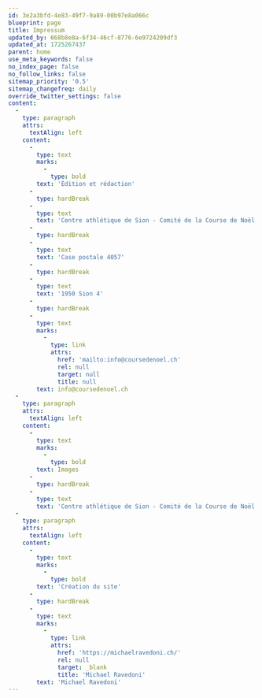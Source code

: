 ```yaml
---
id: 3e2a3bfd-4e83-49f7-9a89-00b97e8a066c
blueprint: page
title: Impressum
updated_by: 668b8e8a-6f34-46cf-8776-6e9724209df3
updated_at: 1725267437
parent: home
use_meta_keywords: false
no_index_page: false
no_follow_links: false
sitemap_priority: '0.5'
sitemap_changefreq: daily
override_twitter_settings: false
content:
  -
    type: paragraph
    attrs:
      textAlign: left
    content:
      -
        type: text
        marks:
          -
            type: bold
        text: 'Édition et rédaction'
      -
        type: hardBreak
      -
        type: text
        text: 'Centre athlétique de Sion - Comité de la Course de Noël'
      -
        type: hardBreak
      -
        type: text
        text: 'Case postale 4057'
      -
        type: hardBreak
      -
        type: text
        text: '1950 Sion 4'
      -
        type: hardBreak
      -
        type: text
        marks:
          -
            type: link
            attrs:
              href: 'mailto:info@coursedenoel.ch'
              rel: null
              target: null
              title: null
        text: info@coursedenoel.ch
  -
    type: paragraph
    attrs:
      textAlign: left
    content:
      -
        type: text
        marks:
          -
            type: bold
        text: Images
      -
        type: hardBreak
      -
        type: text
        text: 'Centre athlétique de Sion - Comité de la Course de Noël'
  -
    type: paragraph
    attrs:
      textAlign: left
    content:
      -
        type: text
        marks:
          -
            type: bold
        text: 'Création du site'
      -
        type: hardBreak
      -
        type: text
        marks:
          -
            type: link
            attrs:
              href: 'https://michaelravedoni.ch/'
              rel: null
              target: _blank
              title: 'Michael Ravedoni'
        text: 'Michael Ravedoni'
---
```

